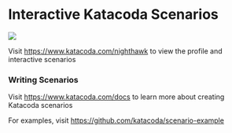 # Interactive Katacoda Scenarios

[![](http://shields.katacoda.com/katacoda/nighthawk/count.svg)](https://www.katacoda.com/nighthawk "Get your profile on Katacoda.com")

Visit https://www.katacoda.com/nighthawk to view the profile and interactive scenarios

### Writing Scenarios
Visit https://www.katacoda.com/docs to learn more about creating Katacoda scenarios

For examples, visit https://github.com/katacoda/scenario-example
